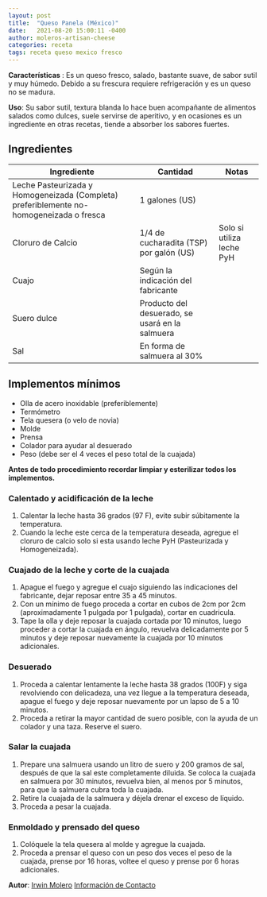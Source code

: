 ```yaml
---
layout: post
title:  "Queso Panela (México)"
date:   2021-08-20 15:00:11 -0400
author: moleros-artisan-cheese
categories: receta
tags: receta queso mexico fresco 
---
```


**Características** : Es un queso fresco, salado, bastante suave, de sabor sutil y muy húmedo. Debido a su frescura requiere refrigeración y es un queso no se madura.

**Uso**: Su sabor sutil, textura blanda lo hace buen acompañante de alimentos salados como dulces, suele servirse de aperitivo, y en ocasiones es un ingrediente en otras recetas, tiende a absorber los sabores fuertes.

## Ingredientes

Ingrediente | Cantidad | Notas
------------| ---------| -----
Leche Pasteurizada y Homogeneizada (Completa) preferiblemente no-homogeneizada o fresca | 1 galones (US) |
Cloruro de Calcio | 1/4 de cucharadita (TSP) por galón (US) | Solo si utiliza leche PyH
Cuajo | Según la indicación del fabricante | 
Suero dulce | Producto del desuerado, se usará en la salmuera | 
Sal | En forma de salmuera al 30% | 

## Implementos mínimos

- Olla de acero inoxidable (preferiblemente)
- Termómetro
- Tela quesera (o velo de novia)
- Molde
- Prensa
- Colador para ayudar al desuerado
- Peso (debe ser el 4 veces el peso total de la cuajada)

**Antes de todo procedimiento recordar limpiar y esterilizar todos los implementos.**

### Calentado y acidificación de la leche

1. Calentar la leche hasta 36 grados (97 F), evite subir súbitamente la temperatura.
2. Cuando la leche este cerca de la temperatura deseada, agregue el cloruro de calcio solo si esta usando leche PyH  (Pasteurizada y Homogeneizada).

### Cuajado de la leche y corte de la cuajada

1. Apague el fuego y agregue el cuajo siguiendo las indicaciones del fabricante, dejar reposar entre 35 a 45 minutos.
2. Con un mínimo de fuego proceda a cortar en cubos de 2cm por 2cm (aproximadamente 1 pulgada por 1 pulgada), cortar en cuadricula.
3. Tape la olla y deje reposar la cuajada cortada por 10 minutos, luego proceder a cortar la cuajada en ángulo, revuelva delicadamente por 5 minutos y deje reposar nuevamente la cuajada por 10 minutos adicionales.

### Desuerado

1. Proceda a calentar lentamente la leche hasta 38 grados (100F) y siga revolviendo con delicadeza, una vez llegue a la temperatura deseada, apague el fuego y deje reposar nuevamente por un lapso de 5 a 10 minutos.
2. Proceda a retirar la mayor cantidad de suero posible, con la ayuda de un colador y una taza. Reserve el suero.

### Salar la cuajada

1. Prepare una salmuera usando un litro de suero y 200 gramos de sal, después de que la sal este completamente diluida. Se coloca la cuajada en salmuera por 30 minutos, revuelva bien, al menos por 5 minutos, para que la salmuera cubra toda la cuajada.
2. Retire la cuajada de la salmuera y déjela drenar el exceso de líquido.
3. Proceda a pesar la cuajada.

### Enmoldado y prensado del queso

1. Colóquele la tela quesera al molde y agregue la cuajada.
2. Proceda a prensar el queso con un peso dos veces el peso de la cuajada, prense por 16 horas, voltee el queso y prense por 6 horas adicionales.

**Autor**: [Irwin Molero](https://www.instagram.com/moleros_artisancheese/) [Información de Contacto](http://wa.link/1x4dwc)